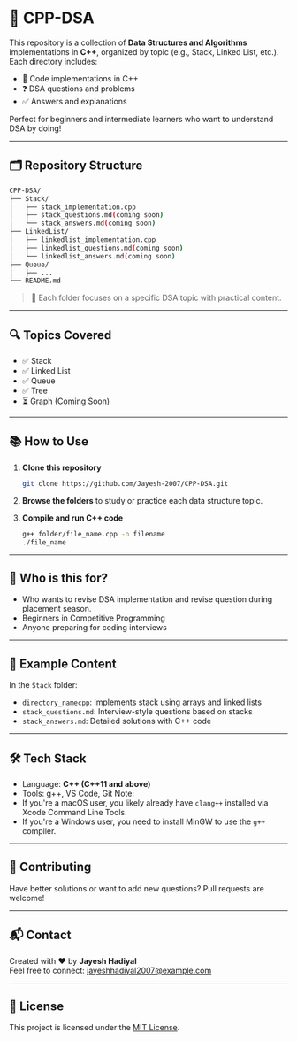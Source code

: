 # 📘 CPP-DSA

This repository is a collection of **Data Structures and Algorithms** implementations in **C++**, organized by topic (e.g., Stack, Linked List, etc.). Each directory includes:

- 📂 Code implementations in C++  
- ❓ DSA questions and problems  
- ✅ Answers and explanations  

Perfect for beginners and intermediate learners who want to understand DSA by doing!

---

## 🗂️ Repository Structure

```bash
CPP-DSA/
├── Stack/
│   ├── stack_implementation.cpp
│   ├── stack_questions.md(coming soon)
│   └── stack_answers.md(coming soon)
├── LinkedList/
│   ├── linkedlist_implementation.cpp
│   ├── linkedlist_questions.md(coming soon)
│   └── linkedlist_answers.md(coming soon)
├── Queue/
│   ├── ...
└── README.md
```

> 📌 Each folder focuses on a specific DSA topic with practical content.

---

## 🔍 Topics Covered

- ✅ Stack
- ✅ Linked List
- ✅ Queue
- ✅ Tree 
- ⏳ Graph (Coming Soon)

---

## 📚 How to Use

1. **Clone this repository**
   ```bash
   git clone https://github.com/Jayesh-2007/CPP-DSA.git
   ```

2. **Browse the folders** to study or practice each data structure topic.

3. **Compile and run C++ code**
   ```bash
   g++ folder/file_name.cpp -o filename
   ./file_name
   ```

---

## 🎯 Who is this for?

- Who wants to revise DSA implementation and revise question during placement season. 
- Beginners in Competitive Programming  
- Anyone preparing for coding interviews  

---

## 🧠 Example Content

In the `Stack` folder:
- `directory_namecpp`: Implements stack using arrays and linked lists
- `stack_questions.md`: Interview-style questions based on stacks
- `stack_answers.md`: Detailed solutions with C++ code

---

## 🛠️ Tech Stack

- Language: **C++ (C++11 and above)**  
- Tools: g++, VS Code, Git
 Note: 
- If you're a macOS user, you likely already have `clang++` installed via Xcode Command Line Tools.
- If you're a Windows user, you need to install MinGW to use the `g++` compiler.

---

## 🤝 Contributing

Have better solutions or want to add new questions? Pull requests are welcome!

---

## 📬 Contact

Created with ❤️ by **Jayesh Hadiyal**  
Feel free to connect: [jayeshhadiyal2007@example.com](mailto:jayeshhadiyal2007@example.com)

---

## 📄 License

This project is licensed under the [MIT License](LICENSE).
